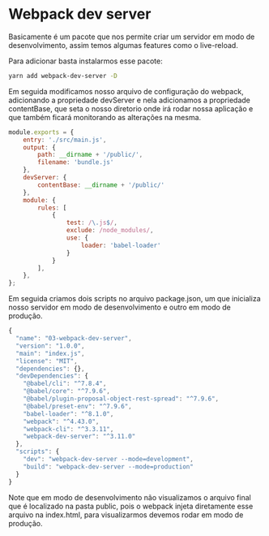 # Webpack dev server
Basicamente é um pacote que nos permite criar um servidor em modo de desenvolvimento, assim temos algumas features como o live-reload.

Para adicionar basta instalarmos esse pacote:
```bash 
yarn add webpack-dev-server -D
```

Em seguida modificamos nosso arquivo de configuração do webpack, adicionando a propriedade devServer e nela adicionamos a propriedade contentBase, que seta o nosso diretorio onde irá rodar nossa aplicação e que também ficará monitorando as alterações na mesma.
```javascript
module.exports = {
	entry: './src/main.js',
	output: {
		path: __dirname + '/public/',
		filename: 'bundle.js'
	},
	devServer: {
		contentBase: __dirname + '/public/'
	},
	module: {
		rules: [
			{
				test: /\.js$/,
				exclude: /node_modules/,
				use: {
					loader: 'babel-loader'
				}
			}
		],
	},
};
```

Em seguida criamos dois scripts no arquivo package.json, um que inicializa nosso servidor em modo de desenvolvimento e outro em modo de produção.
```javascript
{
  "name": "03-webpack-dev-server",
  "version": "1.0.0",
  "main": "index.js",
  "license": "MIT",
  "dependencies": {},
  "devDependencies": {
    "@babel/cli": "^7.8.4",
    "@babel/core": "^7.9.6",
    "@babel/plugin-proposal-object-rest-spread": "^7.9.6",
    "@babel/preset-env": "^7.9.6",
    "babel-loader": "^8.1.0",
    "webpack": "^4.43.0",
    "webpack-cli": "^3.3.11",
    "webpack-dev-server": "^3.11.0"
  },
  "scripts": {
    "dev": "webpack-dev-server --mode=development",
    "build": "webpack-dev-server --mode=production"
  }
}
```

Note que em modo de desenvolvimento não visualizamos o arquivo final que é localizado na pasta public, pois o webpack injeta diretamente esse arquivo na index.html, para visualizarmos devemos rodar em modo de produção.